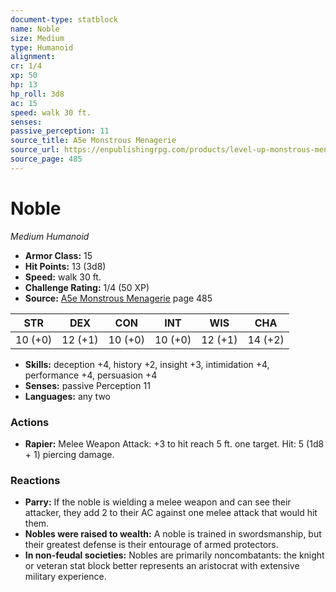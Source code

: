 ```yaml
---
document-type: statblock
name: Noble
size: Medium
type: Humanoid
alignment: 
cr: 1/4
xp: 50
hp: 13
hp_roll: 3d8
ac: 15
speed: walk 30 ft.
senses: 
passive_perception: 11
source_title: A5e Monstrous Menagerie
source_url: https://enpublishingrpg.com/products/level-up-monstrous-menagerie-a5e
source_page: 485
---
```


# Noble

*Medium* *Humanoid*

- **Armor Class:** 15
- **Hit Points:** 13 (3d8)
- **Speed:** walk 30 ft.
- **Challenge Rating:** 1/4 (50 XP)
- **Source:** [A5e Monstrous Menagerie](https://enpublishingrpg.com/products/level-up-monstrous-menagerie-a5e) page 485

| STR | DEX | CON | INT | WIS | CHA |
| --- | --- | --- | --- | --- | --- |
| 10 (+0) | 12 (+1) | 10 (+0) | 10 (+0) | 12 (+1) | 14 (+2) |

- **Skills:** deception +4, history +2, insight +3, intimidation +4, performance +4, persuasion +4
- **Senses:** passive Perception 11
- **Languages:** any two

### Actions

- **Rapier:** Melee Weapon Attack: +3 to hit  reach 5 ft.  one target. Hit: 5 (1d8 + 1) piercing damage.

### Reactions

- **Parry:** If the noble is wielding a melee weapon and can see their attacker, they add 2 to their AC against one melee attack that would hit them.
- **Nobles were raised to wealth:** A noble is trained in swordsmanship, but their greatest defense is their entourage of armed protectors.
- **In non-feudal societies:** Nobles are primarily noncombatants: the knight or veteran stat block better represents an aristocrat with extensive military experience.
